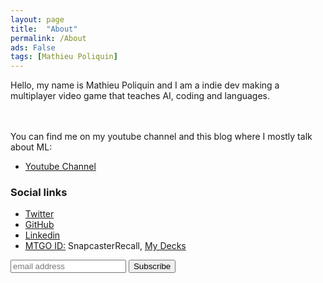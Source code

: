 ```yaml
---
layout: page
title:  "About"
permalink: /About
ads: False
tags: [Mathieu Poliquin]
---
```



Hello, my name is Mathieu Poliquin and I am a indie dev making a multiplayer video game that teaches AI, coding and languages.

<br><br>
You can find me on my youtube channel and this blog where I mostly talk about ML:
*   [Youtube Channel](https://www.youtube.com/c/mathieupoliquin)

### Social links
*   [Twitter](https://twitter.com/MatPoliquin)
*   [GitHub](https://github.com/MatPoliquin)
*   [Linkedin](https://www.linkedin.com/public-profile/in/mathieupoliquin)  
*   [MTGO ID:](https://magic.wizards.com/en/mtgo) SnapcasterRecall, [My Decks](https://www.mtggoldfish.com/decks)

<!-- Begin Mailchimp Signup Form -->
<link href="//cdn-images.mailchimp.com/embedcode/slim-10_7.css" rel="stylesheet" type="text/css">
<style type="text/css">
  #mc_embed_signup{background:#fff; clear:left; font:14px Helvetica,Arial,sans-serif; }
  /* Add your own Mailchimp form style overrides in your site stylesheet or in this style block.
    We recommend moving this block and the preceding CSS link to the HEAD of your HTML file. */
</style>
<div id="mailchimp">
<form action="https://videogames.us20.list-manage.com/subscribe/post?u=ba7ff206f13115075d97a514d&amp;id=80091eebf9" method="post" id="mc-embedded-subscribe-form" name="mc-embedded-subscribe-form" class="validate" target="_blank" novalidate>
  
  <!-- <label for="mce-EMAIL">Subscribe</label>-->
  <input type="email" value="" name="EMAIL" class="email" id="mce-EMAIL" placeholder="email address" required>
  <!-- real people should not fill this in and expect good things - do not remove this or risk form bot signups-->
  <div style="position: absolute; left: -5000px;" aria-hidden="true"><input type="text" name="b_ba7ff206f13115075d97a514d_80091eebf9" tabindex="-1" value=""></div>
  <input type="submit" value="Subscribe" name="subscribe" id="mc-embedded-subscribe" class="button">

</form>
</div>
<!--End mc_embed_signup-->
